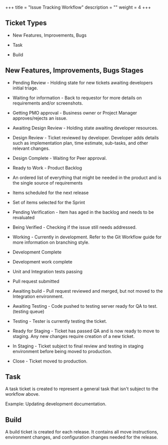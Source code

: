 +++
title = "Issue Tracking Workflow"
description = ""
weight = 4
+++

## Ticket Types

-  New Features, Improvements, Bugs

-  Task

-  Build

## New Features, Improvements, Bugs Stages

* Pending Review - Holding state for new tickets awaiting developers initial triage.

* Waiting for information - Back to requestor for more details on requirements and/or screenshots.

* Getting PMO approval - Business owner or Project Manager approves/rejects an issue.

* Awaiting Design Review - Holding state awaiting developer resources.

* Design Review - Ticket reviewed by developer. Developer adds details such as implementation plan, time estimate, sub-tasks, and other relevant changes.

* Design Complete - Waiting for Peer approval.

* Ready to Work - Product Backlog
 * An ordered list of everything that might be needed in the product and is the single source of requirements
 * Items scheduled for the next release
 * Set of items selected for the Sprint


* Pending Verification - Item has aged in the backlog and needs to be revaluated

* Being Verified - Checking if the issue still needs addressed.

* Working - Currently in development. Refer to the Git Workflow guide for more information on branching style.

* Development Complete
 * Development work complete
 * Unit and Integration tests passing
 * Pull request submitted


* Awaiting build - Pull request reviewed and merged, but not moved to the Integration environment.

* Awaiting Testing - Code pushed to testing server ready for QA to test. (testing queue)

* Testing - Tester is currently testing the ticket.

* Ready for Staging - Ticket has passed QA and is now ready to move to staging.  Any new changes require creation of a new ticket.

* In Staging - Ticket subject to final review and testing in staging environment before being moved to production.

* Close - Ticket moved to production.


## Task

A task ticket is created to represent a general task that isn't subject to the workflow above.

Example: Updating development documentation.

## Build
A build ticket is created for each release.  It contains all move instructions, environment changes, and configuration changes needed for the release.
